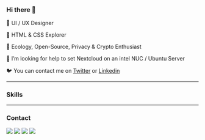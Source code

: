 ### Hi there 👋

🌳 UI / UX Designer

🌿 HTML & CSS Explorer

🌱 Ecology, Open-Source, Privacy & Crypto Enthusiast

🤔 I’m looking for help to set Nextcloud on an intel NUC / Ubuntu Server

🐦 You can contact me on [Twitter](https://twitter.com/cyrillebesson) or [Linkedin](https://www.linkedin.com/in/cyrillebesson/)

<hr>

### Skills

<hr>

### Contact

[<img src ="https://img.shields.io/badge/website-%23.svg?&style=for-the-badge&logo=&logoColor=white%22">](https://cyrillebesson.ch/)
[<img src="https://img.shields.io/badge/twitter-%231DA1F2.svg?&style=for-the-badge&logo=twitter&logoColor=white" />](https://twitter.com/cyrillebesson) 
[<img src="https://img.shields.io/badge/linkedin-%230077B5.svg?&style=for-the-badge&logo=linkedin&logoColor=white" />](https://www.linkedin.com/in/cyrillebesson)
[<img src = "https://img.shields.io/badge/buymeacoffee-%FFDD04.svg?&style=for-the-badge&logo=ccoffeescript&logoColor=black">](https://www.buymeacoffee.com/cyrillebesson)
